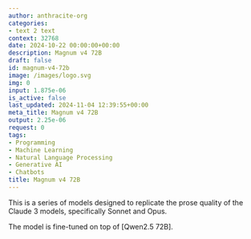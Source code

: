 ```yaml
---
author: anthracite-org
categories:
- text 2 text
context: 32768
date: 2024-10-22 00:00:00+00:00
description: Magnum v4 72B
draft: false
id: magnum-v4-72b
image: /images/logo.svg
img: 0
input: 1.875e-06
is_active: false
last_updated: 2024-11-04 12:39:55+00:00
meta_title: Magnum v4 72B
output: 2.25e-06
request: 0
tags:
- Programming
- Machine Learning
- Natural Language Processing
- Generative AI
- Chatbots
title: Magnum v4 72B
---
```







This is a series of models designed to replicate the prose quality of the Claude 3 models, specifically Sonnet and Opus.

The model is fine-tuned on top of [Qwen2.5 72B].


